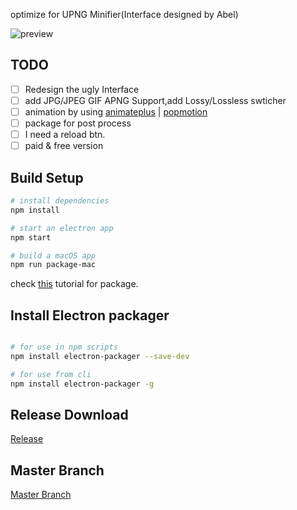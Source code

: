 optimize for UPNG Minifier(Interface designed by Abel)

![preview](https://raw.githubusercontent.com/MartinRGB/upng_tools_for_colleague/electron/art/v020.png)

## TODO

- [ ] Redesign the ugly Interface
- [ ] add JPG/JPEG GIF APNG Support,add Lossy/Lossless swticher
- [ ] animation by using [animateplus](https://github.com/bendc/animateplus) | [popmotion](https://github.com/Popmotion/popmotion)
- [ ] package for post process
- [ ] I need a reload btn.
- [ ] paid & free version

## Build Setup

``` bash
# install dependencies
npm install

# start an electron app
npm start

# build a macOS app
npm run package-mac
```

check [this](https://www.christianengvall.se/electron-packager-tutorial/) tutorial for package.

## Install Electron packager

``` bash

# for use in npm scripts
npm install electron-packager --save-dev

# for use from cli
npm install electron-packager -g

```

## Release Download

[Release](https://github.com/MartinRGB/upng_tools_for_colleague/releases)

## Master Branch

[Master Branch](https://github.com/MartinRGB/upng_tools_for_colleague/tree/master)

